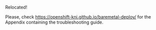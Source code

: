 Relocated!

Please, check <https://openshift-kni.github.io/baremetal-deploy/> for the Appendix containing the troubleshooting guide.
